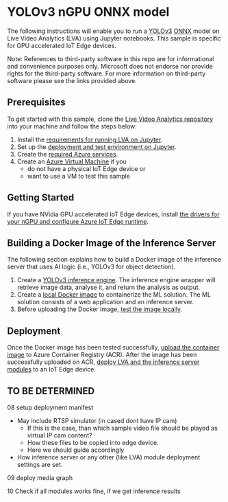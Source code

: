 # YOLOv3 nGPU ONNX model

The following instructions will enable you to run a [YOLOv3](http://pjreddie.com/darknet/yolo/) [ONNX](http://onnx.ai/) model on Live Video Analytics (LVA) using Jupyter notebooks. This sample is specific for GPU accelerated IoT Edge devices. 

Note: References to third-party software in this repo are for informational and convenience purposes only. Microsoft does not endorse nor provide rights for the third-party software. For more information on third-party software please see the links provided above.

## Prerequisites
To get started with this sample, clone the [Live Video Analytics repository](/utilities/video-analysis/jupyter) into your machine and follow the steps below:
1. Install the [requirements for running LVA on Jupyter](/utilities/video-analysis/jupyter/01_requirements.md).
2. Set up the [deployment and test environment on Jupyter](/utilities/video-analysis/jupyter/02_setup_environment.ipynb).
3. Create the [required Azure services](/utilities/video-analysis/jupyter/03_create_azure_services.ipynb).
4. Create an [Azure Virtual Machine](/utilities/video-analysis/jupyter/04_create_vm_iotedge_device.ipynb) if you
    * do not have a physical IoT Edge device or 
    * want to use a VM to test this sample

## Getting Started
<!--
    Change this step depending on the kind of sample: CPU (/utilities/video-analysis/jupyter/05_install_iotedge_runtime_cpu.md) or GPU (/utilities/video-analysis/jupyter/06_install_iotedge_runtime_gpu.md)
-->
If you have NVidia GPU accelerated IoT Edge devices, install [the drivers for your nGPU and configure Azure IoT Edge runtime](/utilities/video-analysis/jupyter/06_install_iotedge_runtime_gpu.md). 

## Building a Docker Image of the Inference Server
<!--
    Change the next few steps based on specific instructions.
-->
The following section explains how to build a Docker image of the inference server that uses AI logic (i.e., YOLOv3 for object detection).
1. Create a [YOLOv3 inference engine](/utilities/video-analysis/jupyter/yolov3-ngpu-onnx/01_create_inference_engine.ipynb). The inference engine wrapper will retrieve image data, analyse it, and return the analysis as output.
2. Create a [local Docker image](/utilities/video-analysis/jupyter/yolov3-ngpu-onnx/02_create_local_container_image.ipynb) to containerize the ML solution. The ML solution consists of a web application and an inference server.
3. Before uploading the Docker image, [test the image locally](/utilities/video-analysis/jupyter/yolov3-ngpu-onnx/03_local_test.ipynb).

## Deployment
Once the Docker image has been tested successfully, [upload the container image](/utilities/video-analysis/jupyter/07_upload_container_image_to_acr.ipynb) to Azure Container Registry (ACR). After the image has been successfully uploaded on ACR, [deploy LVA and the inference server modules](/utilities/video-analysis/jupyter/08_setup_deployment_manifest.ipynb) to an IoT Edge device.


## TO BE DETERMINED
08 setup deployment manifest 
* May include RTSP simulator (in cased dont have IP cam) 
  * If this is the case, than which sample video file should be played as virtual IP cam content? 
  * How these files to be copied into edge device. 
  * Here we should guide accordingly
* How inference server or any other (like LVA) module deployment settings are set.

09 deploy media graph

10 Check if all modules works fine, if we get inference results